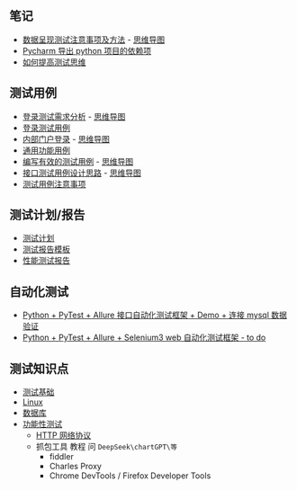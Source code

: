 ## 笔记

- [数据呈现测试注意事项及方法](./Resource/数据呈现测试方法.jpg) - [思维导图](./Resource/数据呈现测试注意事项及方法.xmind)
- [Pycharm 导出 python 项目的依赖项](./笔记/Pycharm导出python项目的依赖项.md)
- [如何提高测试思维](./Resource/如何提高测试思维.jpg)

## 测试用例

- [登录测试需求分析](./Resource/账号登录.png) - [思维导图](./Resource/账号登录.xmind)
- [登录测试用例](./Resource/登录测试用例.xlsx)
- [内部门户登录](./Resource/内部门户登录.jpg) - [思维导图](./Resource/内部门户登录测试用例.xmind)
- [通用功能用例](./Resource/通用功能用例.xlsx)
- [编写有效的测试用例](./Resource/编写有效的测试用例.jpg) - [思维导图](./Resource/编写有效的测试用例.xmind)
- [接口测试用例设计思路](./Resource/接口测试用例设计思路.jpg) - [思维导图](./Resource/接口测试用例设计思路.xmind)
- [测试用例注意事项](./笔记/测试用例注意事项.md)

## 测试计划/报告

- [测试计划](./Resource/系统测试计划.docx)
- [测试报告模板](./Resource/测试报告.doc)
- [性能测试报告](./Resource/性能测试报告.doc)

## 自动化测试

- [Python + PyTest + Allure 接口自动化测试框架 + Demo + 连接 mysql 数据验证](https://github.com/DaisyXuYanRu/system_api_autotest)
- [Python + PyTest + Allure + Selenium3 web 自动化测试框架 - to do](https://github.com/DaisyXuYanRu/system_autotest)

## 测试知识点

- [测试基础](./笔记/测试基础.md)
- [Linux](./笔记/Linux.md)
- [数据库](./笔记/数据库.md)
- [功能性测试](./笔记/功能性测试.md)
  - [HTTP 网络协议](./笔记/HTTP网络协议.md)
  - 抓包工具 教程 问 `DeepSeek\chartGPT\等`
    - fiddler
    - Charles Proxy
    - ​Chrome DevTools / Firefox Developer Tools
